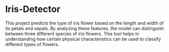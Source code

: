 # Iris-Detector
This project predicts the type of iris flower based on the length and width of its petals and sepals. By analyzing these features, the model can distinguish between three different species of iris flowers. This tool helps in understanding how certain physical characteristics can be used to classify different types of flowers.
